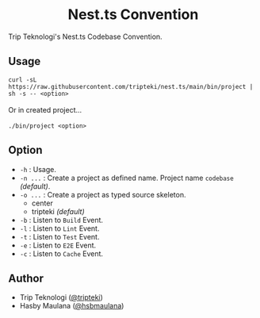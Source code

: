 <h1 align="center">Nest.ts Convention</h1>

Trip Teknologi's Nest.ts Codebase Convention.

Usage
---

`curl -sL https://raw.githubusercontent.com/tripteki/nest.ts/main/bin/project | sh -s -- <option>`
<br />
<br />Or in created project...
<br />
<br />`./bin/project <option>`

Option
---

- `-h` : Usage.
- `-n ...` : Create a project as defined name. Project name `codebase` *(default)*.
- `-o ...` : Create a project as typed source skeleton.
    - center
    - tripteki *(default)*
- `-b` : Listen to `Build` Event.
- `-l` : Listen to `Lint` Event.
- `-t` : Listen to `Test` Event.
- `-e` : Listen to `E2E` Event.
- `-c` : Listen to `Cache` Event.

Author
---

- Trip Teknologi ([@tripteki](https://linkedin.com/company/tripteki))
- Hasby Maulana ([@hsbmaulana](https://linkedin.com/in/hsbmaulana))
